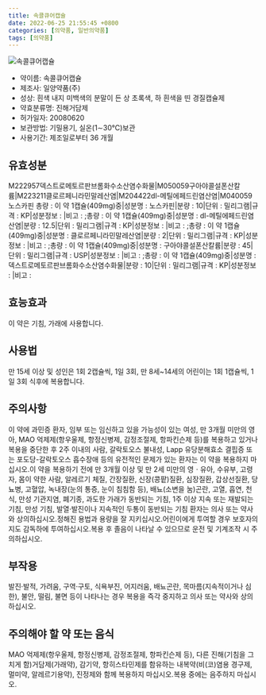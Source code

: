 ```yaml
---
title: 속콜큐어캡슐
date: 2022-06-25 21:55:45 +0800
categories: [의약품, 일반의약품]
tags: [의약품]
---
```

![속콜큐어캡슐](https://nedrug.mfds.go.kr/pbp/cmn/itemImageDownload/1Nn1XXjswFs)

- 약이름: 속콜큐어캡슐
- 제조사: 일양약품(주)
- 성상: 흰색 내지 미백색의 분말이 든 상 초록색, 하 흰색을 띤 경질캡슐제
- 약효분류명: 진해거담제
- 허가일자: 20080620
- 보관방법: 기밀용기, 실온(1∼30℃)보관
- 사용기간: 제조일로부터 36 개월
## 유효성분
M222957덱스트로메토르판브롬화수소산염수화물|M050059구아야콜설폰산칼륨|M223211클로르페니라민말레산염|M204422dl-메틸에페드린염산염|M040059노스카핀
총량 : 이 약 1캡슐(409mg)중|성분명 : 노스카핀|분량 : 10|단위 : 밀리그램|규격 : KP|성분정보 : |비고 : ;총량 : 이 약 1캡슐(409mg)중|성분명 : dl-메틸에페드린염산염|분량 : 12.5|단위 : 밀리그램|규격 : KP|성분정보 : |비고 : ;총량 : 이 약 1캡슐(409mg)중|성분명 : 클로르페니라민말레산염|분량 : 2|단위 : 밀리그램|규격 : KP|성분정보 : |비고 : ;총량 : 이 약 1캡슐(409mg)중|성분명 : 구아야콜설폰산칼륨|분량 : 45|단위 : 밀리그램|규격 : USP|성분정보 : |비고 : ;총량 : 이 약 1캡슐(409mg)중|성분명 : 덱스트로메토르판브롬화수소산염수화물|분량 : 10|단위 : 밀리그램|규격 : KP|성분정보 : |비고 :
## 효능효과
이 약은 기침, 가래에 사용합니다.
## 사용법
만 15세 이상 및 성인은 1회 2캡슐씩, 1일 3회, 만 8세~14세의 어린이는 1회 1캡슐씩, 1일 3회 식후에 복용합니다.
## 주의사항
이 약에 과민증 환자, 임부 또는 임신하고 있을 가능성이 있는 여성, 만 3개월 미만의 영아, MAO 억제제(항우울제, 항정신병제, 감정조절제, 항파킨슨제 등)를 복용하고 있거나 복용을 중단한 후 2주 이내의 사람, 갈락토오스 불내성, Lapp 유당분해효소 결핍증 또는 포도당-갈락토오스 흡수장애 등의 유전적인 문제가 있는 환자는 이 약을 복용하지 마십시오.이 약을 복용하기 전에 만 3개월 이상 및 만 2세 미만의 영ㆍ유아, 수유부, 고령자, 몸이 약한 사람, 알레르기 체질, 간장질환, 신장(콩팥)질환, 심장질환, 갑상선질환, 당뇨병, 고혈압, 녹내장(눈의 통증, 눈이 침침함 등), 배뇨(소변을 눔)곤란, 고열, 흡연, 천식, 만성 기관지염, 폐기종, 과도한 가래가 동반되는 기침, 1주 이상 지속 또는 재발되는 기침, 만성 기침, 발열·발진이나 지속적인 두통이 동반되는 기침 환자는 의사 또는 약사와 상의하십시오.정해진 용법과 용량을 잘 지키십시오.어린이에게 투여할 경우 보호자의 지도 감독하에 투여하십시오.복용 후 졸음이 나타날 수 있으므로 운전 및 기계조작 시 주의하십시오.
## 부작용
발진·발적, 가려움, 구역·구토, 식욕부진, 어지러움, 배뇨곤란, 목마름(지속적이거나 심한), 불안, 떨림, 불면 등이 나타나는 경우 복용을 즉각 중지하고 의사 또는 약사와 상의하십시오.
## 주의해야 할 약 또는 음식
MAO 억제제(항우울제, 항정신병제, 감정조절제, 항파킨슨제 등), 다른 진해(기침을 그치게 함)거담제(가래약), 감기약, 항히스타민제를 함유하는 내복약(비(코)염용 경구제, 멀미약, 알레르기용약), 진정제와 함께 복용하지 마십시오.복용 중에는 음주하지 마십시오.
